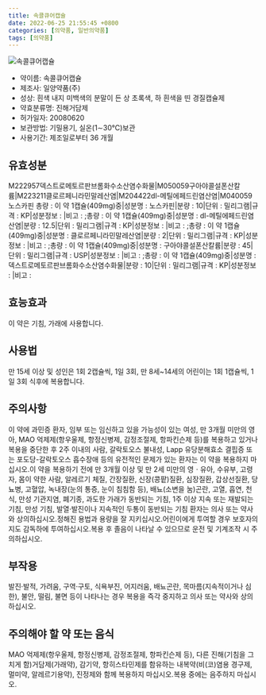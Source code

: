 ```yaml
---
title: 속콜큐어캡슐
date: 2022-06-25 21:55:45 +0800
categories: [의약품, 일반의약품]
tags: [의약품]
---
```

![속콜큐어캡슐](https://nedrug.mfds.go.kr/pbp/cmn/itemImageDownload/1Nn1XXjswFs)

- 약이름: 속콜큐어캡슐
- 제조사: 일양약품(주)
- 성상: 흰색 내지 미백색의 분말이 든 상 초록색, 하 흰색을 띤 경질캡슐제
- 약효분류명: 진해거담제
- 허가일자: 20080620
- 보관방법: 기밀용기, 실온(1∼30℃)보관
- 사용기간: 제조일로부터 36 개월
## 유효성분
M222957덱스트로메토르판브롬화수소산염수화물|M050059구아야콜설폰산칼륨|M223211클로르페니라민말레산염|M204422dl-메틸에페드린염산염|M040059노스카핀
총량 : 이 약 1캡슐(409mg)중|성분명 : 노스카핀|분량 : 10|단위 : 밀리그램|규격 : KP|성분정보 : |비고 : ;총량 : 이 약 1캡슐(409mg)중|성분명 : dl-메틸에페드린염산염|분량 : 12.5|단위 : 밀리그램|규격 : KP|성분정보 : |비고 : ;총량 : 이 약 1캡슐(409mg)중|성분명 : 클로르페니라민말레산염|분량 : 2|단위 : 밀리그램|규격 : KP|성분정보 : |비고 : ;총량 : 이 약 1캡슐(409mg)중|성분명 : 구아야콜설폰산칼륨|분량 : 45|단위 : 밀리그램|규격 : USP|성분정보 : |비고 : ;총량 : 이 약 1캡슐(409mg)중|성분명 : 덱스트로메토르판브롬화수소산염수화물|분량 : 10|단위 : 밀리그램|규격 : KP|성분정보 : |비고 :
## 효능효과
이 약은 기침, 가래에 사용합니다.
## 사용법
만 15세 이상 및 성인은 1회 2캡슐씩, 1일 3회, 만 8세~14세의 어린이는 1회 1캡슐씩, 1일 3회 식후에 복용합니다.
## 주의사항
이 약에 과민증 환자, 임부 또는 임신하고 있을 가능성이 있는 여성, 만 3개월 미만의 영아, MAO 억제제(항우울제, 항정신병제, 감정조절제, 항파킨슨제 등)를 복용하고 있거나 복용을 중단한 후 2주 이내의 사람, 갈락토오스 불내성, Lapp 유당분해효소 결핍증 또는 포도당-갈락토오스 흡수장애 등의 유전적인 문제가 있는 환자는 이 약을 복용하지 마십시오.이 약을 복용하기 전에 만 3개월 이상 및 만 2세 미만의 영ㆍ유아, 수유부, 고령자, 몸이 약한 사람, 알레르기 체질, 간장질환, 신장(콩팥)질환, 심장질환, 갑상선질환, 당뇨병, 고혈압, 녹내장(눈의 통증, 눈이 침침함 등), 배뇨(소변을 눔)곤란, 고열, 흡연, 천식, 만성 기관지염, 폐기종, 과도한 가래가 동반되는 기침, 1주 이상 지속 또는 재발되는 기침, 만성 기침, 발열·발진이나 지속적인 두통이 동반되는 기침 환자는 의사 또는 약사와 상의하십시오.정해진 용법과 용량을 잘 지키십시오.어린이에게 투여할 경우 보호자의 지도 감독하에 투여하십시오.복용 후 졸음이 나타날 수 있으므로 운전 및 기계조작 시 주의하십시오.
## 부작용
발진·발적, 가려움, 구역·구토, 식욕부진, 어지러움, 배뇨곤란, 목마름(지속적이거나 심한), 불안, 떨림, 불면 등이 나타나는 경우 복용을 즉각 중지하고 의사 또는 약사와 상의하십시오.
## 주의해야 할 약 또는 음식
MAO 억제제(항우울제, 항정신병제, 감정조절제, 항파킨슨제 등), 다른 진해(기침을 그치게 함)거담제(가래약), 감기약, 항히스타민제를 함유하는 내복약(비(코)염용 경구제, 멀미약, 알레르기용약), 진정제와 함께 복용하지 마십시오.복용 중에는 음주하지 마십시오.
